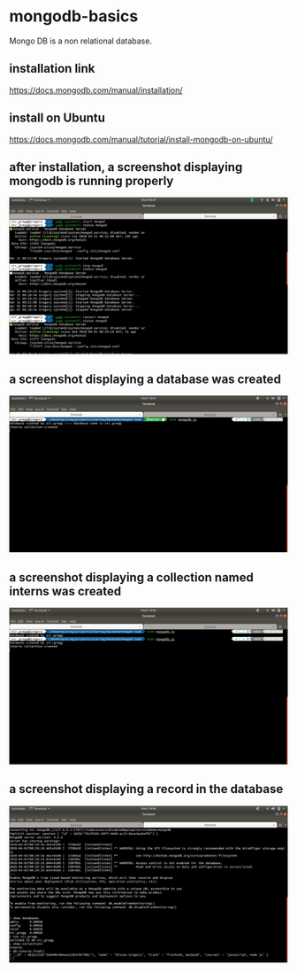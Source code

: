 # mongodb-basics
Mongo DB is a non relational database.

## installation link
https://docs.mongodb.com/manual/installation/

## install on Ubuntu
https://docs.mongodb.com/manual/tutorial/install-mongodb-on-ubuntu/

## after installation, a screenshot displaying mongodb is running properly
<img src='./img/mongod-start.png'>

## a screenshot displaying a database was created
<img src='./img/database-creation.png'>

## a screenshot displaying a collection named interns was created
<img src='./img/collection-interns.png'>

## a screenshot displaying a record in the database
<img src='./img/records.png'>
